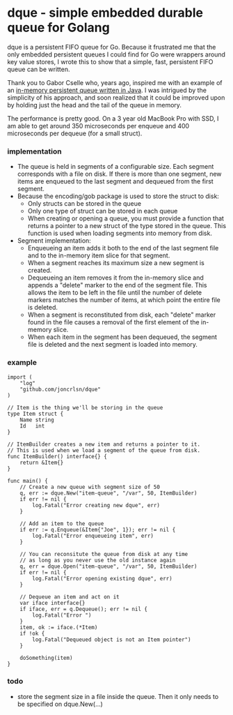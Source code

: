# dque - simple embedded durable queue for Golang

dque is a persistent FIFO queue for Go.  Because it frustrated me that the only embedded persistent queues I could find for Go were wrappers around key value stores, I wrote this to show that a simple, fast, persistent FIFO queue can be written.

Thank you to Gabor Cselle who, years ago, inspired me with an example of an [in-memory persistent queue written in Java](http://www.gaborcselle.com/open_source/java/persistent_queue.html).  I was intrigued by the simplicity of his approach, and soon realized that it could be improved upon by holding just the head and the tail of the queue in memory.

The performance is pretty good. On a 3 year old MacBook Pro with SSD, I am able to get around 350 microseconds per enqueue and 400 microseconds per dequeue (for a small struct).

### implementation
* The queue is held in segments of a configurable size. Each segment corresponds with a file on disk. If there is more than one segment, new items are enqueued to the last segment and dequeued from the first segment.
* Because the encoding/gob package is used to store the struct to disk: 
  * Only structs can be stored in the queue
  * Only one type of struct can be stored in each queue
  * When creating or opening a queue, you must provide a function that returns a pointer to a new struct of the type stored in the queue.  This function is used when loading segments into memory from disk.
* Segment implementation:
  * Enqueueing an item adds it both to the end of the last segment file and to the in-memory item slice for that segment.
  * When a segment reaches its maximum size a new segment is created.
  * Dequeueing an item removes it from the in-memory slice and appends a "delete" marker to the end of the segment file.  This allows the item to be left in the file until the number of delete markers matches the number of items, at which point the entire file is deleted.
  * When a segment is reconstituted from disk, each "delete" marker found in the file causes a removal of the first element of the in-memory slice.
  * When each item in the segment has been dequeued, the segment file is deleted and the next segment is loaded into memory.

### example
```golang
import (
	"log"
	"github.com/joncrlsn/dque"
)

// Item is the thing we'll be storing in the queue
type Item struct {
	Name string
	Id   int
}

// ItemBuilder creates a new item and returns a pointer to it.
// This is used when we load a segment of the queue from disk.
func ItemBuilder() interface{} {
	return &Item{}
}

func main() {
	// Create a new queue with segment size of 50
	q, err := dque.New("item-queue", "/var", 50, ItemBuilder)
	if err != nil {
		log.Fatal("Error creating new dque", err)
	}

	// Add an item to the queue
	if err := q.Enqueue(&Item{"Joe", 1}); err != nil {
		log.Fatal("Error enqueueing item", err)
	}

	// You can reconsitute the queue from disk at any time
	// as long as you never use the old instance again
	q, err = dque.Open("item-queue", "/var", 50, ItemBuilder)
	if err != nil {
		log.Fatal("Error opening existing dque", err)
	}

	// Dequeue an item and act on it
	var iface interface{}
	if iface, err = q.Dequeue(); err != nil {
		log.Fatal("Error ")
	}
	item, ok := iface.(*Item)
	if !ok {
		log.Fatal("Dequeued object is not an Item pointer")
	}

	doSomething(item)
}

```

### todo
* store the segment size in a file inside the queue. Then it only needs to be specified on dque.New(...)